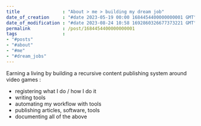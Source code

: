 ```yaml
---
title                : "About > me > building my dream job"
date_of_creation     : "#date 2023-05-19 00:00 1684454400000000001 GMT"
date_of_modification : "#date 2023-08-24 10:58 1692860326677373221 GMT"
permalink            : /post/1684454400000000001
tags                 : 
- "#posts"
- "#about"
- "#me"
- "#dream_jobs"
---
```


Earning a living by building a recursive content publishing system around video games :

- registering what I do / how I do it
- writing tools
- automating my workflow with tools  
- publishing articles, software, tools
- documenting all of the above

